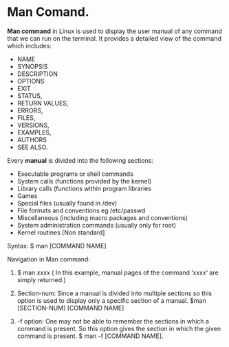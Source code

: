 # Man Comand.

**Man command** in Linux is used to display the user manual of any command that we can run on
the terminal. 
It provides a detailed view of the command which includes:
- NAME 
- SYNOPSIS
- DESCRIPTION
- OPTIONS
- EXIT
- STATUS, 
- RETURN VALUES,
- ERRORS, 
- FILES,
- VERSIONS, 
- EXAMPLES,
- AUTHORS
- SEE ALSO.

Every **manual** is divided into the following sections:

- Executable programs or shell commands
- System calls (functions provided by the kernel)
- Library calls (functions within program libraries
- Games
- Special files (usually found in /dev)
- File formats and conventions eg /etc/passwd
- Miscellaneous (including macro packages and conventions)
- System administration commands (usually only for root)
- Kernel routines [Non standard]

Syntax:
$ man [COMMAND NAME]

Navigation in Man command:
1. $ man *xxxx* ( In this example, manual pages of the command ‘xxxx‘ are simply returned.) 

2. Section-num: Since a manual is divided into multiple sections so this option is used to display only a specific section of a manual.
$man [SECTION-NUM] [COMMAND NAME]

3. -f option: One may not be able to remember the sections in which a command is present. So this option gives the section in which the given command is present.
$ man -f [COMMAND NAME].

